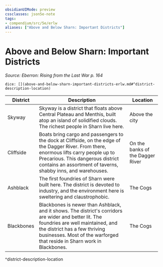 ```yaml
---
obsidianUIMode: preview
cssclasses: json5e-note
tags:
- compendium/src/5e/erlw
aliases: ["Above and Below Sharn: Important Districts"]
---
```

# Above and Below Sharn: Important Districts
*Source: Eberron: Rising from the Last War p. 164* 

`dice: [](above-and-below-sharn-important-districts-erlw.md#^district-description-location)`

| District | Description | Location |
|----------|-------------|----------|
| Skyway | Skyway is a district that floats above Central Plateau and Menthis, built atop an island of solidified clouds. The richest people in Sharn live here. | Above the city |
| Cliffside | Boats bring cargo and passengers to the dock at Cliffside, on the edge of the Dagger River. From there, enormous lifts carry people up to Precarious. This dangerous district contains an assortment of taverns, shabby inns, and warehouses. | On the banks of the Dagger River |
| Ashblack | The first foundries of Sharn were built here. The district is devoted to industry, and the environment here is sweltering and claustrophobic. | The Cogs |
| Blackbones | Blackbones is newer than Ashblack, and it shows. The district's corridors are wider and better lit. The foundries are well maintained, and the district has a few thriving businesses. Most of the warforged that reside in Sharn work in Blackbones. | The Cogs |
^district-description-location